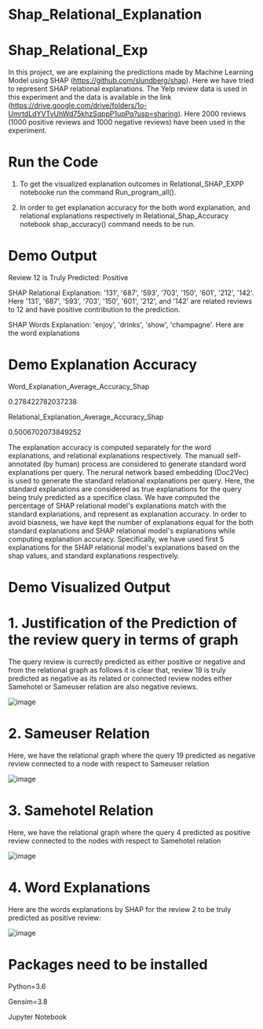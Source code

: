 # Shap_Relational_Explanation

# Shap_Relational_Exp

In this project, we are explaining the predictions made by Machine Learning Model using SHAP (https://github.com/slundberg/shap). Here we have tried to represent SHAP relational explanations. The Yelp review data is used in this experiment and the data is available in the link (https://drive.google.com/drive/folders/1o-UmrtdLdYVTvUhWd75khzSqppP1upPq?usp=sharing). Here 2000 reviews (1000 positive reviews and 1000 negative reviews) have been used in the experiment. 

# Run the Code
 1. To get the visualized explanation outcomes in Relational_SHAP_EXPP notebooke run the command Run_program_all().

 2. In order to get explanation accuracy for the both word explanation, and relational explanations respectively in Relational_Shap_Accuracy notebook shap_accuracy() command needs to be run. 
 
 

# Demo Output 
Review 12 is Truly Predicted: Positive 

SHAP Relational Explanation: '131', '687', '593', '703', '150', '601', '212', '142'. Here '131', '687', '593', '703', '150', '601', '212', and  '142' are related reviews to 12 and have positive contribution to the prediction. 

SHAP Words Explanation: 'enjoy', 'drinks', 'show', 'champagne'. Here  are the word explanations

# Demo Explanation Accuracy
Word_Explanation_Average_Accuracy_Shap

0.278422782037238


Relational_Explanation_Average_Accuracy_Shap

0.5006702073849252



The explanation accuracy is computed separately for the word explanations, and relational explanations respectively. The manuall self-annotated (by human) process are considered to generate standard word explanations per query. The nerural network based embedding (Doc2Vec) is used to generate the standard relational explanations per query. Here, the standard explanations are considered as true explanations for the query being truly predicted as a specifice class. We have computed the percentage of SHAP relational model's explanations match with the standard explanations, and represent as explanation accuracy. In order to avoid biasness, we have kept the number of explanations  equal for the both standard explanations and SHAP relational model's explanations while computing explanation accuracy. Specifically, we have used first 5 explanations for the SHAP relational model's explanations based on the shap values, and standard explanations respectively. 

# Demo Visualized Output
# 1. Justification of the Prediction of the review query in terms of graph
The query review is currectly predicted as either positive or negative and from the relational graph as follows it is clear that, review 19 is truly predicted as negative as its related or connected review nodes either Samehotel or Sameuser relation are also negative reviews. 

![image](https://user-images.githubusercontent.com/25291998/126830625-d2cb30d0-09c5-46d3-9d96-ca2c24d1d649.png)


# 2. Sameuser Relation

Here, we have the relational graph where the query 19 predicted as negative review connected to a node with respect to Sameuser relation


![image](https://user-images.githubusercontent.com/25291998/126830658-c9abf7f3-8aac-4a86-adf1-4ad17dff9c21.png)


# 3. Samehotel Relation

Here, we have the relational graph where the query 4 predicted as positive review connected to the nodes with respect to Samehotel relation


![image](https://user-images.githubusercontent.com/25291998/126830694-2ab18a34-21a7-40f9-9898-675cec65f06e.png)

# 4. Word Explanations

Here are the words explanations by SHAP for the review 2 to be truly predicted as positive review:


![image](https://user-images.githubusercontent.com/25291998/126830752-6199cb90-56c3-404b-940f-75eb64e9bf6b.png)








# Packages need to be installed
Python=3.6

Gensim=3.8

Jupyter Notebook
